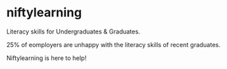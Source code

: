 # niftylearning
Literacy skills for Undergraduates & Graduates.

25% of eomployers are unhappy with the literacy skills of recent graduates.

Niftylearning is here to help!
